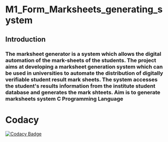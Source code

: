 # M1_Form_Marksheets_generating_system
## Introduction
### The marksheet generator is a system which allows the digital automation of the mark-sheets of the students. The project aims at developing a marksheet generation system which can be used in universities to automate the distribution of digitally verifiable student result mark sheets. The system accesses the student's results information from the institute student database and generates the mark shteets. Aim is to generate marksheets system C Programming Language
# Codacy
[![Codacy Badge](https://app.codacy.com/project/badge/Grade/5dd59a6341854624acd94932832c826b)](https://www.codacy.com/gh/pallavimekala44/M1_form_marksheets_generation_system/dashboard?utm_source=github.com&amp;utm_medium=referral&amp;utm_content=pallavimekala44/M1_form_marksheets_generation_system&amp;utm_campaign=Badge_Grade)
